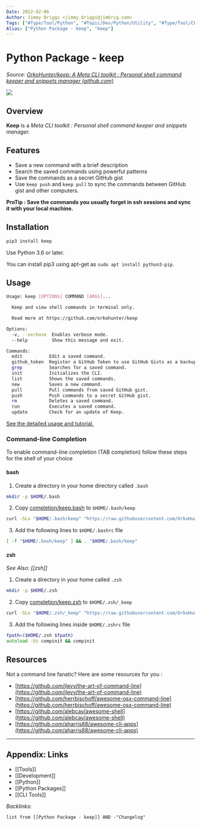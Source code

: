 ```yaml
---
Date: 2022-02-06
Author: Jimmy Briggs <jimmy.briggs@jimbrig.com>
Tags: ["#Type/Tool/Python", "#Topic/Dev/Python/Utility", "#Type/Tool/CLI", "#Topic/Productivity"]
Alias: ["Python Package - keep", "keep"]
---
```


# Python Package - keep

*Source: [OrkoHunter/keep: A Meta CLI toolkit : Personal shell command keeper and snippets manager (github.com)](https://github.com/OrkoHunter/keep)*

![](https://i.imgur.com/QZPBRl0.png)


## Overview

**Keep** is a *Meta CLI toolkit : Personal shell command keeper and snippets manager.*

## Features

-   Save a new command with a brief description
-   Search the saved commands using powerful patterns
-   Save the commands as a secret GitHub gist
-   Use `keep push` and `keep pull` to sync the commands between GitHub gist and other computers.

**ProTip : Save the commands you usually forget in ssh sessions and sync it with your local machine.**

## Installation

```bash
pip3 install keep
```

Use Python 3.6 or later.

You can install pip3 using apt-get as `sudo apt install python3-pip`.

## Usage

```bash
Usage: keep [OPTIONS] COMMAND [ARGS]...

  Keep and view shell commands in terminal only.

  Read more at https://github.com/orkohunter/keep

Options:
  -v, --verbose  Enables verbose mode.
  --help         Show this message and exit.

Commands:
  edit          Edit a saved command.
  github_token  Register a GitHub Token to use GitHub Gists as a backup.
  grep          Searches for a saved command.
  init          Initializes the CLI.
  list          Shows the saved commands.
  new           Saves a new command.
  pull          Pull commands from saved GitHub gist.
  push          Push commands to a secret GitHub gist.
  rm            Deletes a saved command.
  run           Executes a saved command.
  update        Check for an update of Keep.
```

[See the detailed usage and tutorial.](https://github.com/OrkoHunter/keep/blob/master/tutorial.md)

### Command-line Completion

To enable command-line completion (TAB completion) follow these steps for the shell of your choice

#### bash

1.  Create a directory in your home directory called `.bash`
    
```bash
mkdir -p $HOME/.bash
```
    
2.  Copy [completion/keep.bash](https://github.com/OrkoHunter/keep/blob/master/completions/keep.bash) to `$HOME/.bash/keep`
    
```bash
curl -SLo "$HOME/.bash/keep" "https://raw.githubusercontent.com/OrkoHunter/keep/master/completions/keep.bash"
```
    
3.  Add the following lines to `$HOME/.bashrc` file
    
```bash
[ -f "$HOME/.bash/keep" ] && . "$HOME/.bash/keep"
```
    
#### zsh

*See Also: [[zsh]]*

1.  Create a directory in your home called `.zsh`
    
```zsh
mkdir -p $HOME/.zsh
```
    
2.  Copy [completion/keep.zsh](https://github.com/OrkoHunter/keep/blob/master/completions/keep.zsh) to `$HOME/.zsh/_keep`
    
```zsh
curl -SLo "$HOME/.zsh/_keep" "https://raw.githubusercontent.com/OrkoHunter/keep/master/completions/keep.zsh"
```
    
3.  Add the following lines inside `$HOME/.zshrc` file
    
```zsh
fpath=($HOME/.zsh $fpath)
autoload -Uz compinit && compinit
```

## Resources

Not a command line fanatic? Here are some resources for you :

-   [https://github.com/jlevy/the-art-of-command-line](https://github.com/jlevy/the-art-of-command-line)
-   [https://github.com/herrbischoff/awesome-osx-command-line](https://github.com/herrbischoff/awesome-osx-command-line)
-   [https://github.com/alebcay/awesome-shell](https://github.com/alebcay/awesome-shell)
-   [https://github.com/aharris88/awesome-cli-apps](https://github.com/aharris88/awesome-cli-apps)

***

## Appendix: Links

- [[Tools]]
- [[Development]]
- [[Python]]
- [[Python Packages]]
- [[CLI Tools]]


*Backlinks:*

```dataview
list from [[Python Package - keep]] AND -"Changelog"
```